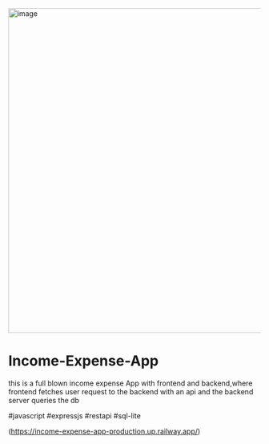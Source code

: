 <img width="1347" height="648" alt="image" src="https://github.com/user-attachments/assets/0a5e1b28-435b-4c78-bbbb-973833df41bd" />






# Income-Expense-App
this is a full blown income expense App with frontend and backend,where frontend fetches user request to the backend with an api and the backend server queries the db 

#javascript
#expressjs
#restapi
#sql-lite


(https://income-expense-app-production.up.railway.app/)
